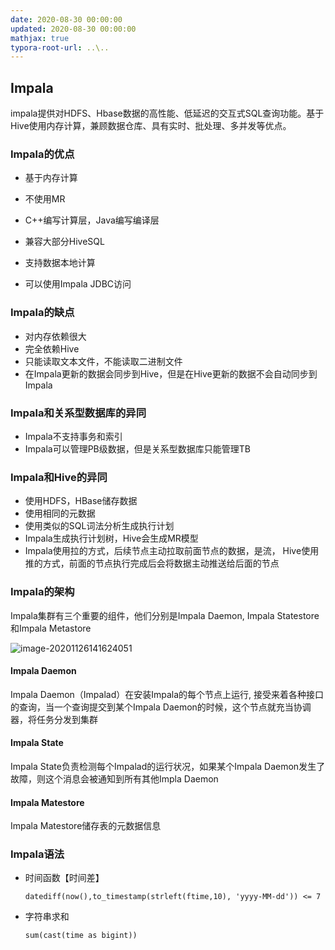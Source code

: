 ```yaml
---
date: 2020-08-30 00:00:00
updated: 2020-08-30 00:00:00
mathjax: true
typora-root-url: ..\..
---
```


## Impala

impala提供对HDFS、Hbase数据的高性能、低延迟的交互式SQL查询功能。基于Hive使用内存计算，兼顾数据仓库、具有实时、批处理、多并发等优点。
<!-- more -->
### Impala的优点

- 基于内存计算

- 不使用MR

- C++编写计算层，Java编写编译层

- 兼容大部分HiveSQL

- 支持数据本地计算

- 可以使用Impala JDBC访问

### Impala的缺点

- 对内存依赖很大
- 完全依赖Hive
- 只能读取文本文件，不能读取二进制文件
- 在Impala更新的数据会同步到Hive，但是在Hive更新的数据不会自动同步到Impala

### Impala和关系型数据库的异同

- Impala不支持事务和索引
- Impala可以管理PB级数据，但是关系型数据库只能管理TB

### Impala和Hive的异同

- 使用HDFS，HBase储存数据
- 使用相同的元数据
- 使用类似的SQL词法分析生成执行计划
- Impala生成执行计划树，Hive会生成MR模型
- Impala使用拉的方式，后续节点主动拉取前面节点的数据，是流， Hive使用推的方式，前面的节点执行完成后会将数据主动推送给后面的节点

### Impala的架构

Impala集群有三个重要的组件，他们分别是Impala Daemon, Impala Statestore和Impala Metastore

![image-20201126141624051](/images/image-20201126141624051.png)

#### Impala Daemon

Impala Daemon（Impalad）在安装Impala的每个节点上运行, 接受来着各种接口的查询，当一个查询提交到某个Impala Daemon的时候，这个节点就充当协调器，将任务分发到集群

#### Impala State

Impala State负责检测每个Impalad的运行状况，如果某个Impala Daemon发生了故障，则这个消息会被通知到所有其他Impla Daemon

#### Impala Matestore

Impala Matestore储存表的元数据信息



### Impala语法

- 时间函数【时间差】

  ```impala
  datediff(now(),to_timestamp(strleft(ftime,10), 'yyyy-MM-dd')) <= 7
  ```

- 字符串求和

  ```impala
  sum(cast(time as bigint))
  ```

